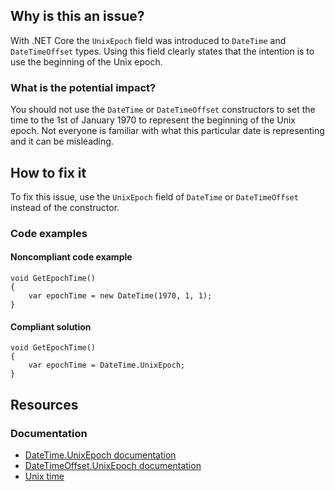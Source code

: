 ## Why is this an issue?

With .NET Core the `UnixEpoch` field was introduced to `DateTime` and `DateTimeOffset` types. Using this field
clearly states that the intention is to use the beginning of the Unix epoch.

### What is the potential impact?

You should not use the `DateTime` or `DateTimeOffset` constructors to set the time to the 1st of January 1970 to represent
the beginning of the Unix epoch. Not everyone is familiar with what this particular date is representing and it can be misleading.

## How to fix it

To fix this issue, use the `UnixEpoch` field of `DateTime` or `DateTimeOffset` instead of the constructor.

### Code examples

#### Noncompliant code example

    void GetEpochTime()
    {
        var epochTime = new DateTime(1970, 1, 1);
    }

#### Compliant solution

    void GetEpochTime()
    {
        var epochTime = DateTime.UnixEpoch;
    }

## Resources

### Documentation

-   [DateTime.UnixEpoch documentation](https://learn.microsoft.com/en-us/dotnet/api/system.datetime.unixepoch)
-   [DateTimeOffset.UnixEpoch documentation](https://learn.microsoft.com/en-us/dotnet/api/system.datetimeoffset.unixepoch)
-   [Unix time](https://en.wikipedia.org/wiki/Unix_time)